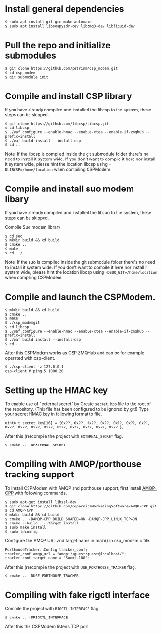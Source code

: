 
# Install general dependencies

```
$ sudo apt install git gcc make automake
$ sudo apt install libsoapysdr-dev libzmq3-dev libliquid-dev
```


# Pull the repo and initialize submodules

```
$ git clone https://github.com/petrinm/csp_modem.git
$ cd csp_modem
$ git submodule init
```


# Compile and install CSP library

If you have already compiled and installed the libcsp to the system, these steps can be skipped.
```
$ git clone https://github.com/libcsp/libcsp.git
$ cd libcsp
$ ./waf configure --enable-hmac --enable-xtea --enable-if-zmqhub --prefix=install
$ ./waf build install --install-csp
$ cd ..
```
Note: If the libcsp is compiled inside the git submodule folder there's no need to install it system wide.
If you don't want to compile it here nor install it system wide, please hint the location libcsp using `-DLIBCSP=/home/location` when compiling CSPModem.


# Compile and install suo modem libary

If you have already compiled and installed the libsuo to the system, these steps can be skipped.

Compile Suo modem library
```
$ cd suo
$ mkdir build && cd build
$ cmake ..
$ make
$ cd ../..
```
Note: If the suo is compiled inside the git submodule folder there's no need to install it system wide.
If you don't want to compile it here nor install it system wide, please hint the location libcsp using `-DSUO_GIT=/home/location` when compiling CSPModem.


# Compile and launch the CSPModem.

```
$ mkdir build && cd build
$ cmake ..
$ make
$ ./csp_modemgit
$ cd libcsp
$ ./waf configure --enable-hmac --enable-xtea --enable-if-zmqhub --prefix=install
$ ./waf build install --install-csp
$ cd ..
```



After this CSPModem works as CSP ZMQHub and can be for example operated with csp-client. 
```
$ ./csp-client -z 127.0.0.1
csp-client # ping 5 1000 20
```


# Setting up the HMAC key

To enable use of "external secret" by 
Create `secret.hpp` file to the root of the repository. (This file has been configured to be ignored by git!)
Type your secret HMAC key in following format to file. 
```
uint8_t secret_key[16] = {0x??, 0x??, 0x??, 0x??, 0x??, 0x??, 0x??, 0x??, 0x??, 0x??, 0x??, 0x??, 0x??, 0x??, 0x??, 0x?? };
```

After this (re)compile the project with `EXTERNAL_SECRET` flag.
```
$ cmake .. -DEXTERNAL_SECRET
```


# Compiling with AMQP/porthouse tracking support

To install CSPModem with AMQP and porthouse support, first install [AMQP-CPP](https://github.com/CopernicaMarketingSoftware/AMQP-CPP) with following commands.
```
$ sudo apt-get install libssl-dev
$ git clone https://github.com/CopernicaMarketingSoftware/AMQP-CPP.git
$ cd AMQP-CPP
$ mkdir build && cd build
$ cmake .. -DAMQP-CPP_BUILD_SHARED=ON -DAMQP-CPP_LINUX_TCP=ON
$ cmake --build . --target install
$ sudo make install
$ sudo ldconfig
```


Configure the AMQP URL and target name in main() in csp_modem.c file.
```
PorthouseTracker::Config tracker_conf;
tracker_conf.amqp_url = "amqp://guest:guest@localhost/";
tracker_conf.target_name = "Suomi-100";
```

After this (re)compile the project with `USE_PORTHOUSE_TRACKER` flag.
```
$ cmake .. -DUSE_PORTHOUSE_TRACKER
```


# Compiling with fake rigctl interface

Compile the project with `RIGCTL_INTERFACE` flag.
```
$ cmake .. -DRIGCTL_INTERFACE
```
After this the CSPModem listens TCP port

